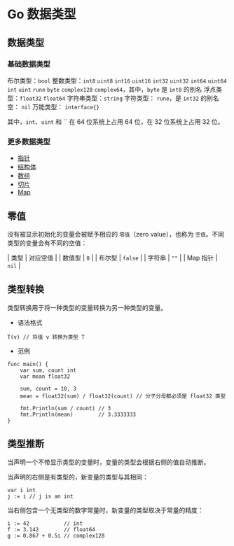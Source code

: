 # Go 数据类型

## 数据类型

### 基础数据类型

布尔类型：`bool`
整数类型：`int8` `uint8` `int16` `uint16` `int32` `uint32` `int64`  `uint64` `int` `uint` `rune` `byte` `complex128` `complex64`，其中，`byte` 是 `int8` 的别名
浮点类型：`float32` `float64`
字符串类型：`string`
字符类型： `rune`，是 `int32` 的别名
空： `nil`
万能类型： `interface{}`

其中，`int`、`uint` 和 `` 在 64 位系统上占用 64 位，在 32 位系统上占用 32 位。

### 更多数据类型

* [指针](pointer.md)
* [结构体](struct.md)
* [数组](array.md)
* [切片](slice.md)
* [Map](map.md)

## 零值

没有被显示初始化的变量会被赋予相应的 `零值`（zero value），也称为 `空值`。不同类型的变量会有不同的空值：

| 类型  | 对应空值 |
| 数值型 | `0`      |
| 布尔型 | `false`  |
| 字符串 | `""`     |
| Map 指针 | `nil` |

## 类型转换

类型转换用于将一种类型的变量转换为另一种类型的变量。

* 语法格式

```golang
T(v) // 将值 v 转换为类型 T
```

* 范例

```golang
func main() {
    var sum, count int
    var mean float32

    sum, count = 10, 3
    mean = float32(sum) / float32(count) // 分子分母都必须是 float32 类型

    fmt.Println(sum / count) // 3
    fmt.Println(mean)        // 3.3333333
}
```

## 类型推断

当声明一个不带显示类型的变量时，变量的类型会根据右侧的值自动推断。

当声明的右侧是有类型的，新变量的类型与其相同：

```golang
var i int
j := i // j is an int
```

当右侧包含一个无类型的数字常量时，新变量的类型取决于常量的精度：

```golang
i := 42           // int
f := 3.142        // float64
g := 0.867 + 0.5i // complex128
```